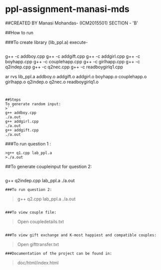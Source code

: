 # ppl-assignment-manasi-mds
##CREATED BY Manasi Mohandas- (ICM2015501) SECTION - 'B'

##How to run

###To create library (lib_ppl.a) execute-
>```
g++ -c addboy.cpp
g++ -c addgift.cpp
g++ -c addgirl.cpp
g++ -c boyhapp.cpp
g++ -c couplehapp.cpp
g++ -c girlhapp.cpp
g++ -c q2indep.cpp
g++ -c q2nec.cpp
g++ -c readboygirlq1.cpp

ar rvs lib_ppl.a addboy.o addgift.o addgirl.o boyhapp.o couplehapp.o girlhapp.o q2indep.o q2nec.o readboygirlq1.o
```


##Steps
To generate random input:
>```
g++ addboy.cpp
./a.out
g++ addgirl.cpp
./a.out
g++ addgift.cpp
./a.out
```
###To run question 1 :
```
>g++ q1.cpp lab_ppl.a
>./a.out
```
##To generate coupleinput for question 2:
>```
g++ q2indep.cpp lab_ppl.a
./a.out
```
###To run question 2:
```
>g++ q2.cpp lab_ppl.a
>./a.out
```

###To view couple file:
```
>Open coupledetails.txt
```

###To view gift exchange and K-most happiest and compatible couples:
```
>Open gifttransfer.txt
```
###Documentation of the project can be found in:
```
>doc/html/index.html
